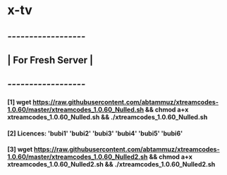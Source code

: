# x-tv
## *------------------*
## | For Fresh Server |
## *------------------*
#### [1] wget https://raw.githubusercontent.com/abtammuz/xtreamcodes-1.0.60/master/xtreamcodes_1.0.60_Nulled.sh && chmod a+x xtreamcodes_1.0.60_Nulled.sh && ./xtreamcodes_1.0.60_Nulled.sh
#### [2] Licences: 'bubi1' 'bubi2' 'bubi3' 'bubi4' 'bubi5' 'bubi6'

#### [3] wget https://raw.githubusercontent.com/abtammuz/xtreamcodes-1.0.60/master/xtreamcodes_1.0.60_Nulled2.sh && chmod a+x xtreamcodes_1.0.60_Nulled2.sh && ./xtreamcodes_1.0.60_Nulled2.sh
